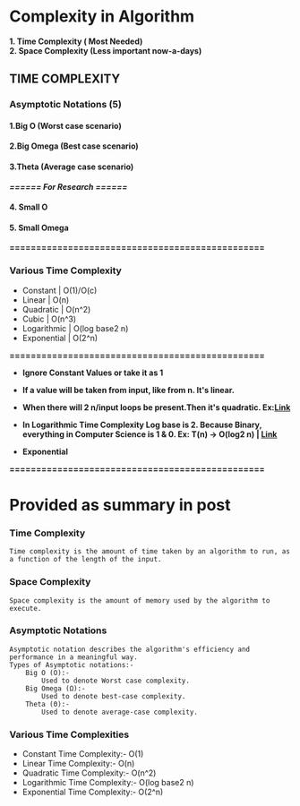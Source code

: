 # Complexity in Algorithm

**1. Time Complexity ( Most Needed)**<br/>
**2. Space Complexity (Less important now-a-days)**

## TIME COMPLEXITY

### Asymptotic Notations (5)

#### 1.Big O (Worst case scenario)
#### 2.Big Omega (Best case scenario)
#### 3.Theta (Average case scenario)

***====== For Research ======***

#### 4. Small O
#### 5. Small Omega

**================================================**

### Various Time Complexity

* Constant | O(1)/O(c)
* Linear | O(n)
* Quadratic | O(n^2)
* Cubic | O(n^3)
* Logarithmic | O(log base2 n)
* Exponential | O(2^n)

**================================================**

* **Ignore Constant Values or take it as 1**<br/>
* **If a value will be taken from input, like from n. It's linear.**<br/>
* **When there will 2 n/input loops be present.Then it's quadratic. Ex:[Link](https://www.youtube.com/watch?v=Z34vv48ts2g&t=2146s)**<br/>

* **In Logarithmic Time Complexity Log base is 2. Because Binary, everything in Computer Science is 1 & 0. Ex: T(n) -> O(log2 n) | [Link](https://www.youtube.com/watch?v=Z34vv48ts2g&t=2439s)**<br/>
* **Exponential**

**================================================**

# Provided as summary in post

### Time Complexity 

    Time complexity is the amount of time taken by an algorithm to run, as a function of the length of the input.

### Space Complexity

    Space complexity is the amount of memory used by the algorithm to execute.

### Asymptotic Notations

    Asymptotic notation describes the algorithm's efficiency and performance in a meaningful way.
    Types of Asymptotic notations:-
        Big O (O):-
            Used to denote Worst case complexity.
        Big Omega (Ω):-
            Used to denote best-case complexity.
        Theta (Θ):-
            Used to denote average-case complexity.

### Various Time Complexities

   * Constant Time Complexity:-  O(1)
   * Linear Time Complexity:- O(n)
   * Quadratic Time Complexity:- O(n^2)
   * Logarithmic Time Complexity:- O(log base2 n)
   * Exponential Time Complexity:- O(2^n)
